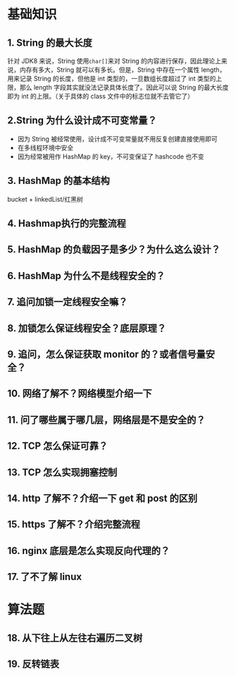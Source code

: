 
# 基础知识
## 1. String 的最大长度

针对 JDK8 来说，String 使用`char[]`来对 String 的内容进行保存，因此理论上来说，内存有多大，String 就可以有多长。但是，String 中存在一个属性 length，用来记录 String 的长度，但他是 int 类型的，一旦数组长度超过了 int 类型的上限，那么 length 字段其实就没法记录具体长度了。因此可以说 String 的最大长度即为 int 的上限。（关于具体的 class 文件中的标志位就不去管它了）

## 2.String 为什么设计成不可变常量？

* 因为 String 被经常使用，设计成不可变常量就不用反复创建直接使用即可
* 在多线程环境中安全
* 因为经常被用作 HashMap 的 key，不可变保证了 hashcode 也不变

## 3. HashMap 的基本结构

bucket + linkedList/红黑树

## 4. Hashmap执行的完整流程



## 5. HashMap 的负载因子是多少？为什么这么设计？


## 6. HashMap 为什么不是线程安全的？

## 7. 追问加锁一定线程安全嘛？

## 8. 加锁怎么保证线程安全？底层原理？

## 9. 追问，怎么保证获取 monitor 的？或者信号量安全？

## 10. 网络了解不？网络模型介绍一下

## 11. 问了哪些属于哪几层，网络层是不是安全的？

## 12. TCP 怎么保证可靠？

## 13. TCP 怎么实现拥塞控制

## 14. http 了解不？介绍一下 get 和 post 的区别

## 15. https 了解不？介绍完整流程

## 16. nginx 底层是怎么实现反向代理的？

## 17. 了不了解 linux

# 算法题

## 18. 从下往上从左往右遍历二叉树


## 19. 反转链表